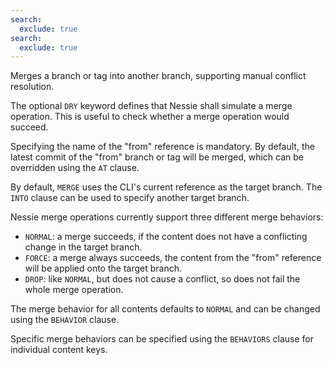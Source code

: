 ```yaml
---
search:
  exclude: true
search:
  exclude: true
---
```

<!--start-->

Merges a branch or tag into another branch, supporting manual conflict resolution.

The optional `DRY` keyword defines that Nessie shall simulate a merge operation. This is useful to
check whether a merge operation would succeed.

Specifying the name of the "from" reference is mandatory. By default, the latest commit of the "from"
branch or tag will be merged, which can be overridden using the `AT` clause.

By default, `MERGE` uses the CLI's current reference as the target branch. The `INTO` clause can
be used to specify another target branch.

Nessie merge operations currently support three different merge behaviors:

* `NORMAL`: a merge succeeds, if the content does not have a conflicting change in the target branch.
* `FORCE`: a merge always succeeds, the content from the "from" reference will be applied onto the target branch.
* `DROP`: like `NORMAL`, but does not cause a conflict, so does not fail the whole merge operation.

The merge behavior for all contents defaults to `NORMAL` and can be changed using the `BEHAVIOR` clause.

Specific merge behaviors can be specified using the `BEHAVIORS` clause for individual content keys.
